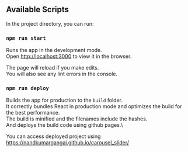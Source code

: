 ## Available Scripts

In the project directory, you can run:

### `npm run start`

Runs the app in the development mode.\
Open [http://localhost:3000](http://localhost:3000) to view it in the browser.

The page will reload if you make edits.\
You will also see any lint errors in the console.

### `npm run deploy`

Builds the app for production to the `build` folder.\
It correctly bundles React in production mode and optimizes the build for the best performance.\
The build is minified and the filenames include the hashes.\
And deploys the build code using github pages.\

You can access deployed project using https://nandkumargangai.github.io/carousel_slider/
